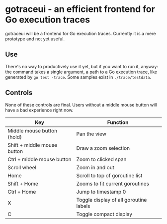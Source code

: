 # gotraceui - an efficient frontend for Go execution traces

gotraceui will be a frontend for Go execution traces. Currently it is a mere prototype and not yet useful.

## Use

There's no way to productively use it yet, but if you want to run it, anyway: the command takes a single argument, a
path to a Go execution trace, like generated by `go test -trace`. Some samples exist in `./trace/testdata`.

## Controls

None of these controls are final. Users without a middle mouse button will have a bad experience right now.

| Key                         | Function                               |
|-----------------------------|----------------------------------------|
| Middle mouse button (hold)  | Pan the view                           |
| Shift + middle mouse button | Draw a zoom selection                  |
| Ctrl + middle mouse button  | Zoom to clicked span                   |
| Scroll wheel                | Zoom in and out                        |
| Home                        | Scroll to top of goroutine list        |
| Shift + Home                | Zooms to fit current goroutines        |
| Ctrl + Home                 | Jump to timestamp 0                    |
| X                           | Toggle display of all goroutine labels |
| C                           | Toggle compact display                 |


